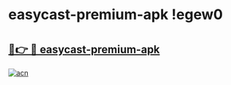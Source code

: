 # easycast-premium-apk !egew0

# <h2><a href="https://yrssc7.esa.edu.pl?title=easycast-premium-apk&ref=egew0">🔗👉 🔴 easycast-premium-apk</a></h2>

[![acn](https://github.com/user-attachments/assets/0f9c940e-d8b0-45ae-aac7-cd30a18b3e1c)](https://yrssc7.esa.edu.pl?title=easycast-premium-apk&ref=egew0)

